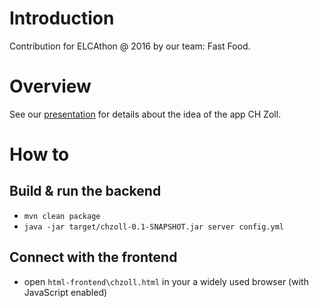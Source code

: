 # Introduction

Contribution for ELCAthon @ 2016 by our team: Fast Food.

# Overview

See our [presentation]() for details about the idea of the app CH Zoll.

# How to

## Build & run the backend

- `mvn clean package`
- `java -jar target/chzoll-0.1-SNAPSHOT.jar server config.yml`

## Connect with the frontend

- open `html-frontend\chzoll.html` in your a widely used browser (with JavaScript enabled)
